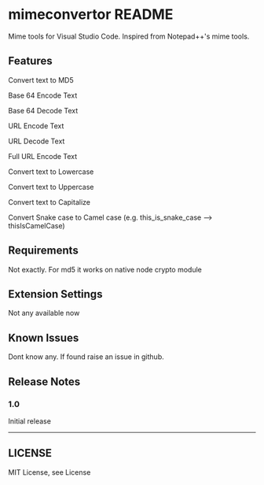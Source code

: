 # mimeconvertor README

Mime tools for Visual Studio Code. Inspired from Notepad++'s mime tools.

## Features

Convert text to MD5

Base 64 Encode Text

Base 64 Decode Text

URL Encode Text

URL Decode Text

Full URL Encode Text

Convert text to Lowercase

Convert text to Uppercase

Convert text to Capitalize

Convert Snake case to Camel case (e.g. this_is_snake_case --> thisIsCamelCase)

## Requirements

Not exactly. For md5 it works on native node crypto module

## Extension Settings

Not any available now

## Known Issues

Dont know any. If found raise an issue in github.

## Release Notes

### 1.0
Initial release

-----------------------------------------------------------------------------------------------------------

## LICENSE

MIT License, see License


